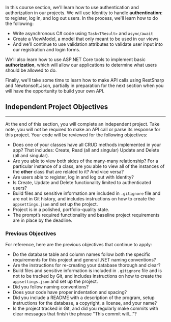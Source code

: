 In this course section, we'll learn how to use authentication and authorization in our projects. We will use Identity to handle **authentication**: to register, log in, and log out users. In the process, we'll learn how to do the following:

* Write asynchronous C# code using `Task<TResult>` and `async/await`
* Create a ViewModel, a model that only meant to be used in our views
* And we'll continue to use validation attributes to validate user input into our registration and login forms. 

We'll also learn how to use ASP.NET Core tools to implement basic **authorization**, which will allow our applications to determine what users should be allowed to do.

Finally, we'll take some time to learn how to make API calls using RestSharp and Newtonsoft.Json, partially in preparation for the next section when you will have the opportunity to build your own API.

## Independent Project Objectives
---

At the end of this section, you will complete an independent project. Take note, you will not be required to make an API call or parse its response for this project. Your code will be reviewed for the following objectives:

* Does one of your classes have all CRUD methods implemented in your app? That includes: Create, Read (all and singular) Update and Delete (all and singular).
* Are you able to view both sides of the many-many relationship? For a particular instance of a class, are you able to view all of the instances of the **other** class that are related to it? And vice versa?
* Are users able to register, log in and log out with Identity?
* Is Create, Update and Delete functionality limited to authenticated users?
* Build files and sensitive information are included in `.gitignore` file and are not in Git history, and includes instructions on how to create the `appsettings.json` and set up the project.
* Project is in a polished, portfolio-quality state.
* The prompt’s required functionality and baseline project requirements are in place by the deadline.

### Previous Objectives

For reference, here are the previous objectives that continue to apply:

* Do the database table and column names follow both the specific requirements for this project and general .NET naming conventions?
* Are the instructions for re-creating your database thorough and clear?
* Build files and sensitive information is included in `.gitignore` file and is not to be tracked by Git, and includes instructions on how to create the `appsettings.json` and set up the project.
* Did you follow naming conventions?
* Does your code have proper indentation and spacing?
* Did you include a README with a description of the program, setup instructions for the database, a copyright, a license, and your name?
* Is the project tracked in Git, and did you regularly make commits with clear messages that finish the phrase "This commit will…"?